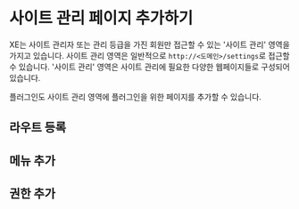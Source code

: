 # 사이트 관리 페이지 추가하기

XE는 사이트 관리자 또는 관리 등급을 가진 회원만 접근할 수 있는 '사이트 관리' 영역을 가지고 있습니다. 사이트 관리 영역은 일반적으로 `http://<도메인>/settings`로 접근할 수 있습니다. '사이트 관리' 영역은 사이트 관리에 필요한 다양한 웹페이지들로 구성되어 있습니다. 

플러그인도 사이트 관리 영역에 플러그인을 위한 페이지를 추가할 수 있습니다.

## 라우트 등록




## 메뉴 추가


## 권한 추가

